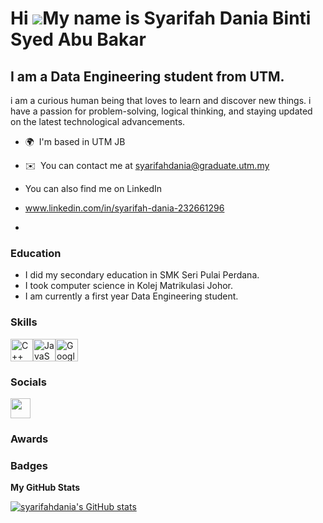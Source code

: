 Hi ![](https://user-images.githubusercontent.com/18350557/176309783-0785949b-9127-417c-8b55-ab5a4333674e.gif)My name is Syarifah Dania Binti Syed Abu Bakar
===========================================================================================================================================================

I am a Data Engineering student from UTM.
-----------------------------------------

i am a curious human being that loves to learn and discover new things.
i have  a passion for problem-solving, logical thinking, and staying updated on the latest technological advancements.


* 🌍  I'm based in UTM JB

* ✉️  You can contact me at [syarifahdania@graduate.utm.my](mailto:syarifahdania@graduate.utm.my)
* You can also find me on LinkedIn
* www.linkedin.com/in/syarifah-dania-232661296
* 
### Education
* I did my secondary education in SMK Seri Pulai Perdana.
* I took computer science in Kolej Matrikulasi Johor.
* I am currently a first year Data Engineering student.
  

### Skills


<p align="left">
<a href="https://docs.microsoft.com/en-us/cpp/?view=msvc-170" target="_blank" rel="noreferrer"><img src="https://raw.githubusercontent.com/danielcranney/readme-generator/main/public/icons/skills/cplusplus-colored.svg" width="36" height="36" alt="C++" /></a><a href="https://developer.mozilla.org/en-US/docs/Web/JavaScript" target="_blank" rel="noreferrer"><img src="https://raw.githubusercontent.com/danielcranney/readme-generator/main/public/icons/skills/javascript-colored.svg" width="36" height="36" alt="JavaScript" /></a><a href="https://cloud.google.com/" target="_blank" rel="noreferrer"><img src="https://raw.githubusercontent.com/danielcranney/readme-generator/main/public/icons/skills/googlecloud-colored.svg" width="36" height="36" alt="Google Cloud" /></a>
</p>


### Socials

<p align="left"> <a href="https://www.github.com/syarifahdania" target="_blank" rel="noreferrer"> <picture> <source media="(prefers-color-scheme: dark)" srcset="https://raw.githubusercontent.com/danielcranney/readme-generator/main/public/icons/socials/github-dark.svg" /> <source media="(prefers-color-scheme: light)" srcset="https://raw.githubusercontent.com/danielcranney/readme-generator/main/public/icons/socials/github.svg" /> <img src="https://raw.githubusercontent.com/danielcranney/readme-generator/main/public/icons/socials/github.svg" width="32" height="32" /> </picture> </a></p>

### Awards

### Badges

<b>My GitHub Stats</b>

<a href="http://www.github.com/syarifahdania"><img src="https://github-readme-stats.vercel.app/api?username=syarifahdania&show_icons=true&hide=&count_private=true&title_color=0891b2&text_color=ffffff&icon_color=0891b2&bg_color=1c1917&hide_border=true&show_icons=true" alt="syarifahdania's GitHub stats" /></a>
